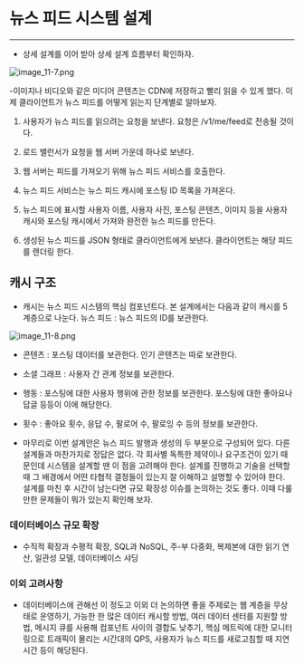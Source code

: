 # 뉴스 피드 시스템 설계

---

- 상세 설계를 이어 받아 상세 설계 흐름부터 확인하자.

![image_11-7.png](image%2Fimage_11-7.png)


-이미지나 비디오와 같은 미디어 콘텐츠는 CDN에 저장하고 빨리 읽을 수 있게 했다. 이제 클라이언트가 뉴스 피드를 어떻게 읽는지 단계별로 알아보자.

1. 사용자가 뉴스 피드를 읽으려는 요청을 보낸다. 요청은 /v1/me/feed로 전송될 것이다.

2. 로드 밸런서가 요청을 웹 서버 가운데 하나로 보낸다.

3. 웹 서버는 피드를 가져오기 위해 뉴스 피드 서비스를 호출한다.

4. 뉴스 피드 서비스는 뉴스 피드 캐시에 포스팅 ID 목록을 가져온다.

5. 뉴스 피드에 표시할 사용자 이름, 사용자 사진, 포스팅 콘텐츠, 이미지 등을 사용자 캐시와 포스팅 캐시에서 가져와 완전한 뉴스 피드를 만든다.

6. 생성된 뉴스 피드를 JSON 형태로 클라이언트에게 보낸다. 클라이언트는 해당 피드를 렌더링 한다.



## 캐시 구조

 - 캐시는 뉴스 피드 시스템의 핵심 컴포넌트다. 본 설계에서는 다음과 같이 캐시를 5 계층으로 나눈다.
   뉴스 피드 : 뉴스 피드의 ID를 보관한다.

![image_11-8.png](image%2Fimage_11-8.png)

 - 콘텐츠 : 포스팅 데이터를 보관한다. 인기 콘텐츠는 따로 보관한다.

 - 소셜 그래프 : 사용자 간 관계 정보를 보관한다.

 - 행동 : 포스팅에 대한 사용자 행위에 관한 정보를 보관한다. 포스팅에 대한 좋아요나 답글 등등이 이에 해당한다.

 - 횟수 : 좋아요 횟수, 응답 수, 팔로어 수, 팔로잉 수 등의 정보를 보관한다.



 - 마무리로 이번 설계안은 뉴스 피드 발행과 생성의 두 부분으로 구성되어 있다. 다른 설계들과 마찬가지로 정답은 없다. 각 회사별 독특한 제약이나 요구조건이 있기 때문인데 시스템을 설계할 땐 이 점을 고려해야 한다. 설계를 진행하고 기술을 선택할 때 그 배경에서 어떤 타협적 결정들이 있는지 잘 이해하고 설명할 수 있어야 한다. 설계를 마친 후 시간이 남는다면 규모 확장성 이슈를 논의하는 것도 좋다. 이때 다룰만한 문제들이 뭐가 있는지 확인해 보자.


### 데이터베이스 규모 확장
 - 수직적 확장과 수평적 확장, SQL과 NoSQL, 주-부 다중화, 복제본에 대한 읽기 연산, 일관성 모델, 데이터베이스 샤딩

### 이외 고려사항
 - 데이터베이스에 관해선 이 정도고 이외 더 논의하면 좋을 주제로는 웹 계층을 무상태로 운영하기, 가능한 한 많은 데이터 캐시할 방법, 여러 데이터 센터를 지원할 방법, 메시지 큐를 사용해 컴포넌트 사이의 결합도 낮추기, 핵심 메트릭에 대한 모니터링으로 트래픽이 몰리는 시간대의 QPS, 사용자가 뉴스 피드를 새로고침할 때 지연시간 등이 해당된다.